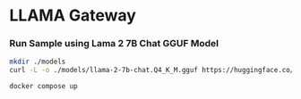 
# LLAMA Gateway

### Run Sample using Lama 2 7B Chat GGUF Model

```bash
mkdir ./models
curl -L -o ./models/llama-2-7b-chat.Q4_K_M.gguf https://huggingface.co/TheBloke/Llama-2-7b-Chat-GGUF/resolve/main/llama-2-7b-chat.Q4_K_M.gguf
```

```bash
docker compose up
```